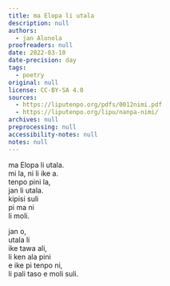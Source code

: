 ```yaml
---
title: ma Elopa li utala
description: null
authors:
  - jan Alonola
proofreaders: null
date: 2022-03-10
date-precision: day
tags:
  - poetry
original: null
license: CC-BY-SA 4.0
sources:
  - https://liputenpo.org/pdfs/0012nimi.pdf
  - https://liputenpo.org/lipu/nanpa-nimi/
archives: null
preprocessing: null
accessibility-notes: null
notes: null
---
```


ma Elopa li utala.  
mi la, ni li ike a.  
tenpo pini la,  
jan li utala.  
kipisi suli  
pi ma ni  
li moli.

jan o,  
utala li  
ike tawa ali,  
li ken ala pini  
e ike pi tenpo ni,  
li pali taso e moli suli.